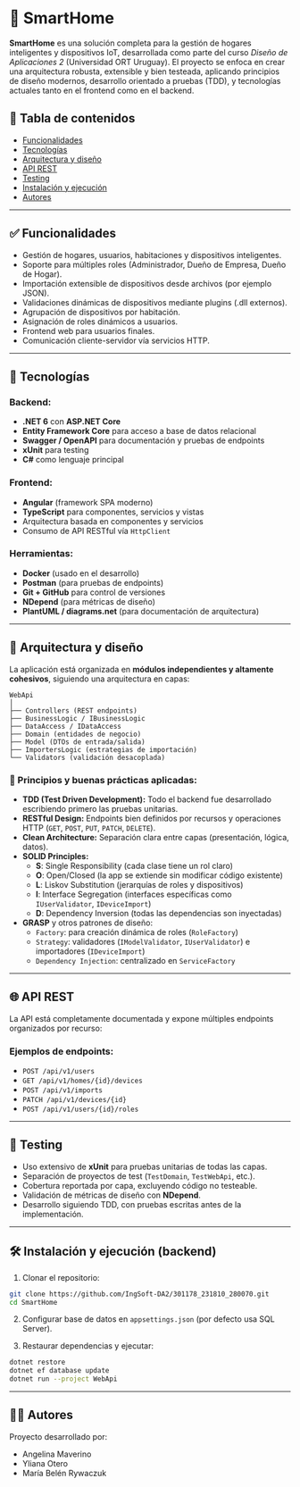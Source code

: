 # 🏡 SmartHome

**SmartHome** es una solución completa para la gestión de hogares inteligentes y dispositivos IoT, desarrollada como parte del curso *Diseño de Aplicaciones 2* (Universidad ORT Uruguay). El proyecto se enfoca en crear una arquitectura robusta, extensible y bien testeada, aplicando principios de diseño modernos, desarrollo orientado a pruebas (TDD), y tecnologías actuales tanto en el frontend como en el backend.

## 📌 Tabla de contenidos

- [Funcionalidades](#funcionalidades)
- [Tecnologías](#tecnologías)
- [Arquitectura y diseño](#arquitectura-y-diseño)
- [API REST](#api-rest)
- [Testing](#testing)
- [Instalación y ejecución](#instalación-y-ejecución)
- [Autores](#autores)

---

## ✅ Funcionalidades

- Gestión de hogares, usuarios, habitaciones y dispositivos inteligentes.
- Soporte para múltiples roles (Administrador, Dueño de Empresa, Dueño de Hogar).
- Importación extensible de dispositivos desde archivos (por ejemplo JSON).
- Validaciones dinámicas de dispositivos mediante plugins (.dll externos).
- Agrupación de dispositivos por habitación.
- Asignación de roles dinámicos a usuarios.
- Frontend web para usuarios finales.
- Comunicación cliente-servidor vía servicios HTTP.

---

## 🧰 Tecnologías

### Backend:
- **.NET 6** con **ASP.NET Core**
- **Entity Framework Core** para acceso a base de datos relacional
- **Swagger / OpenAPI** para documentación y pruebas de endpoints
- **xUnit** para testing
- **C#** como lenguaje principal

### Frontend:
- **Angular** (framework SPA moderno)
- **TypeScript** para componentes, servicios y vistas
- Arquitectura basada en componentes y servicios
- Consumo de API RESTful vía `HttpClient`

### Herramientas:
- **Docker** (usado en el desarrollo)
- **Postman** (para pruebas de endpoints)
- **Git + GitHub** para control de versiones
- **NDepend** (para métricas de diseño)
- **PlantUML / diagrams.net** (para documentación de arquitectura)

---

## 🧠 Arquitectura y diseño

La aplicación está organizada en **módulos independientes y altamente cohesivos**, siguiendo una arquitectura en capas:

```
WebApi
│
├── Controllers (REST endpoints)
├── BusinessLogic / IBusinessLogic
├── DataAccess / IDataAccess
├── Domain (entidades de negocio)
├── Model (DTOs de entrada/salida)
├── ImportersLogic (estrategias de importación)
└── Validators (validación desacoplada)
```

### 🧱 Principios y buenas prácticas aplicadas:

- **TDD (Test Driven Development):** Todo el backend fue desarrollado escribiendo primero las pruebas unitarias.
- **RESTful Design:** Endpoints bien definidos por recursos y operaciones HTTP (`GET`, `POST`, `PUT`, `PATCH`, `DELETE`).
- **Clean Architecture:** Separación clara entre capas (presentación, lógica, datos).
- **SOLID Principles:**
    - **S**: Single Responsibility (cada clase tiene un rol claro)
    - **O**: Open/Closed (la app se extiende sin modificar código existente)
    - **L**: Liskov Substitution (jerarquías de roles y dispositivos)
    - **I**: Interface Segregation (interfaces específicas como `IUserValidator`, `IDeviceImport`)
    - **D**: Dependency Inversion (todas las dependencias son inyectadas)
- **GRASP** y otros patrones de diseño:
    - `Factory`: para creación dinámica de roles (`RoleFactory`)
    - `Strategy`: validadores (`IModelValidator`, `IUserValidator`) e importadores (`IDeviceImport`)
    - `Dependency Injection`: centralizado en `ServiceFactory`

---

## 🌐 API REST

La API está completamente documentada y expone múltiples endpoints organizados por recurso:

### Ejemplos de endpoints:
- `POST /api/v1/users`
- `GET /api/v1/homes/{id}/devices`
- `POST /api/v1/imports`
- `PATCH /api/v1/devices/{id}`
- `POST /api/v1/users/{id}/roles`

---

## 🧪 Testing

- Uso extensivo de **xUnit** para pruebas unitarias de todas las capas.
- Separación de proyectos de test (`TestDomain`, `TestWebApi`, etc.).
- Cobertura reportada por capa, excluyendo código no testeable.
- Validación de métricas de diseño con **NDepend**.
- Desarrollo siguiendo TDD, con pruebas escritas antes de la implementación.

---

## 🛠️ Instalación y ejecución (backend)

1. Clonar el repositorio:

```bash
git clone https://github.com/IngSoft-DA2/301178_231810_280070.git
cd SmartHome
```

2. Configurar base de datos en `appsettings.json` (por defecto usa SQL Server).

3. Restaurar dependencias y ejecutar:

```bash
dotnet restore
dotnet ef database update
dotnet run --project WebApi
```

---

## 👨‍💻 Autores

Proyecto desarrollado por:

- Angelina Maverino
- Yliana Otero
- María Belén Rywaczuk